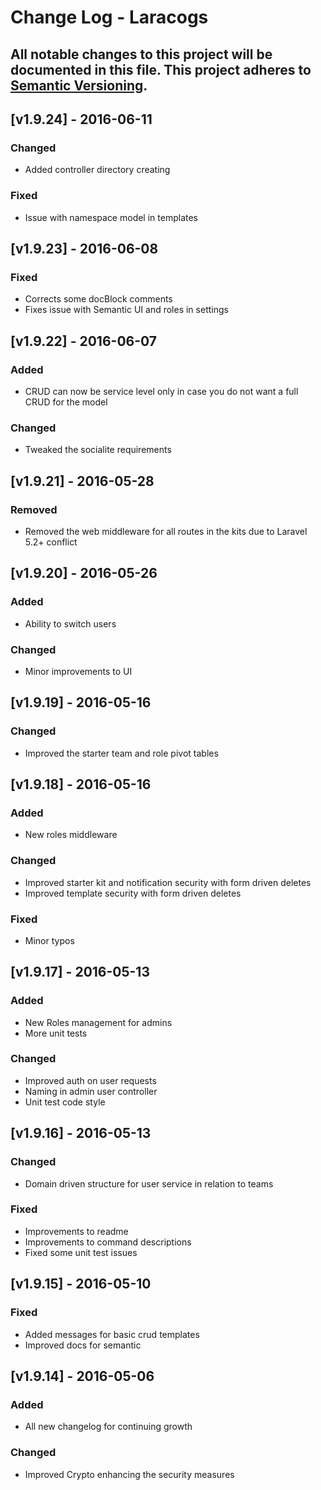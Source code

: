 # Change Log - Laracogs
All notable changes to this project will be documented in this file.
This project adheres to [Semantic Versioning](http://semver.org/).
----

## [v1.9.24] - 2016-06-11
### Changed
- Added controller directory creating
### Fixed
- Issue with namespace model in templates

## [v1.9.23] - 2016-06-08
### Fixed
- Corrects some docBlock comments
- Fixes issue with Semantic UI and roles in settings

## [v1.9.22] - 2016-06-07
### Added
- CRUD can now be service level only in case you do not want a full CRUD for the model
### Changed
- Tweaked the socialite requirements

## [v1.9.21] - 2016-05-28
### Removed
- Removed the web middleware for all routes in the kits due to Laravel 5.2+ conflict

## [v1.9.20] - 2016-05-26
### Added
- Ability to switch users
### Changed
- Minor improvements to UI

## [v1.9.19] - 2016-05-16
### Changed
- Improved the starter team and role pivot tables

## [v1.9.18] - 2016-05-16
### Added
- New roles middleware
### Changed
- Improved starter kit and notification security with form driven deletes
- Improved template security with form driven deletes
### Fixed
- Minor typos

## [v1.9.17] - 2016-05-13
### Added
- New Roles management for admins
- More unit tests
### Changed
- Improved auth on user requests
- Naming in admin user controller
- Unit test code style

## [v1.9.16] - 2016-05-13
### Changed
- Domain driven structure for user service in relation to teams
### Fixed
- Improvements to readme
-  Improvements to command descriptions
-  Fixed some unit test issues

## [v1.9.15] - 2016-05-10
### Fixed
- Added messages for basic crud templates
- Improved docs for semantic

## [v1.9.14] - 2016-05-06
### Added
- All new changelog for continuing growth
### Changed
- Improved Crypto enhancing the security measures
